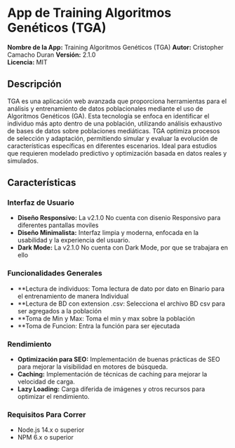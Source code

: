 # App de Training Algoritmos Genéticos (TGA)

**Nombre de la App:** Training Algoritmos Genéticos (TGA)
**Autor:** Cristopher Camacho Duran 
**Versión:** 2.1.0  
**Licencia:** MIT

## Descripción

TGA es una aplicación web avanzada que proporciona herramientas para el análisis y entrenamiento de datos poblacionales mediante el uso de Algoritmos Genéticos (GA). Esta tecnología se enfoca en identificar el individuo más apto dentro de una población, utilizando análisis exhaustivo de bases de datos sobre poblaciones mediáticas. TGA optimiza procesos de selección y adaptación, permitiendo simular y evaluar la evolución de características específicas en diferentes escenarios. Ideal para estudios que requieren modelado predictivo y optimización basada en datos reales y simulados.

## Características

### Interfaz de Usuario
- **Diseño Responsivo:** La v2.1.0 No cuenta con disenio Responsivo para diferentes pantallas moviles
- **Diseño Minimalista:** Interfaz limpia y moderna, enfocada en la usabilidad y la experiencia del usuario.
- **Dark Mode:** La v2.1.0 No cuenta con Dark Mode, por que se trabajara en ello

### Funcionalidades Generales
- **Lectura de individuos: Toma lectura de dato por dato en Binario para el entrenamiento de manera Individual
- **Lectura de BD con extension .csv: Selecciona el archivo BD csv para ser agregados a la población
- **Toma de Min y Max: Toma el min y max sobre la población
- **Toma de Funcion: Entra la función para ser ejecutada

### Rendimiento
- **Optimización para SEO:** Implementación de buenas prácticas de SEO para mejorar la visibilidad en motores de búsqueda.
- **Caching:** Implementación de técnicas de caching para mejorar la velocidad de carga.
- **Lazy Loading:** Carga diferida de imágenes y otros recursos para optimizar el rendimiento.

### Requisitos Para Correr
- Node.js 14.x o superior
- NPM 6.x o superior

